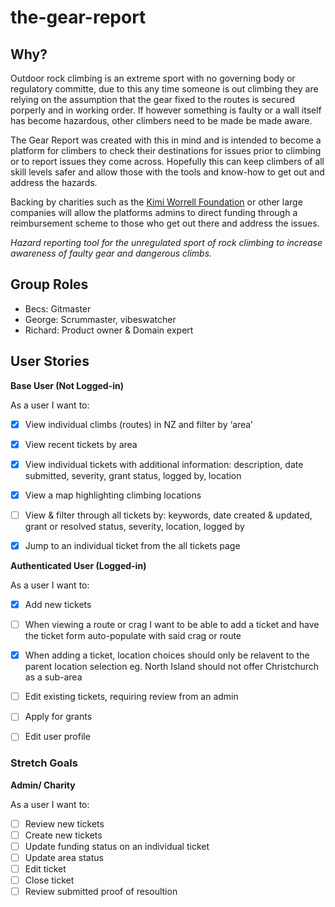 # the-gear-report

## Why?
Outdoor rock climbing is an extreme sport with no governing body or regulatory committe, due to this any time someone is out climbing they are relying on the assumption that the gear fixed to the routes is secured porperly and in working order. If however something is faulty or a wall itself has become hazardous, other climbers need to be made be made aware.

The Gear Report was created with this in mind and is intended to become a platform for climbers to check their destinations for issues prior to climbing or to report issues they come across. Hopefully this can keep climbers of all skill levels safer and allow those with the tools and know-how to get out and address the hazards.

Backing by charities such as the [Kimi Worrell Foundation](https://kwf.co.nz "kwf.co.nz") or other large companies will allow the platforms admins to direct funding through a reimbursement scheme to those who get out there and address the issues.


*Hazard reporting tool for the unregulated sport of rock climbing to increase awareness of faulty gear and dangerous climbs.*

## Group Roles
- Becs: Gitmaster
- George: Scrummaster, vibeswatcher
- Richard: Product owner & Domain expert

## User Stories

**Base User (Not Logged-in)**

As a user I want to:

- [x] View individual climbs (routes) in NZ and filter by ‘area’
- [x] View recent tickets by area
- [x] View individual tickets with additional information: description, date submitted, severity, grant status, logged by, location
- [x] View a map highlighting climbing locations
- [ ] View & filter through all tickets by: keywords, date created & updated, grant or resolved status, severity, location, logged by
- [x] Jump to an individual ticket from the all tickets page


**Authenticated User (Logged-in)**

As a user I want to:

- [x] Add new tickets 
- [ ] When viewing a route or crag I want to be able to add a ticket and have the ticket form auto-populate with said crag or route
- [x] When adding a ticket, location choices should only be relavent to the parent location selection eg. North Island should not offer Christchurch as a sub-area
- [ ] Edit existing tickets, requiring review from an admin
- [ ] Apply for grants
- [ ] Edit user profile


### Stretch Goals
**Admin/ Charity**

As a user I want to:

- [ ] Review new tickets
- [ ] Create new tickets
- [ ] Update funding status on an individual ticket
- [ ] Update area status
- [ ] Edit ticket
- [ ] Close ticket
- [ ] Review submitted proof of resoultion
